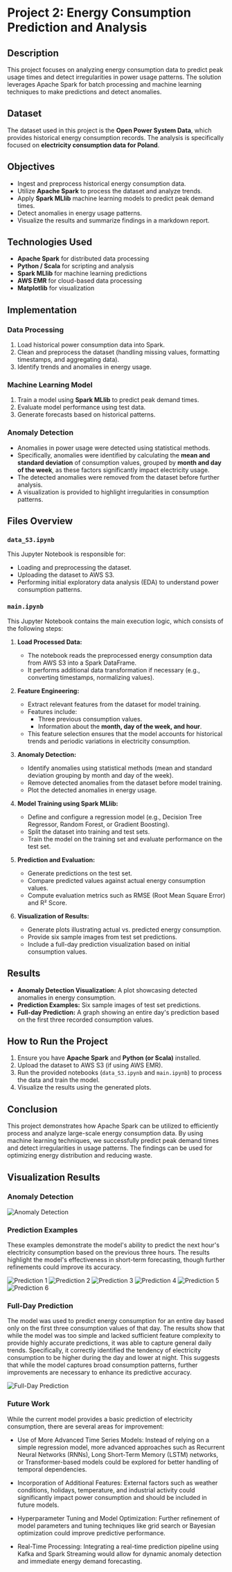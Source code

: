 # Project 2: Energy Consumption Prediction and Analysis

## Description
This project focuses on analyzing energy consumption data to predict peak usage times and detect irregularities in power usage patterns. The solution leverages Apache Spark for batch processing and machine learning techniques to make predictions and detect anomalies.

## Dataset
The dataset used in this project is the **Open Power System Data**, which provides historical energy consumption records. The analysis is specifically focused on **electricity consumption data for Poland**.

## Objectives
- Ingest and preprocess historical energy consumption data.
- Utilize **Apache Spark** to process the dataset and analyze trends.
- Apply **Spark MLlib** machine learning models to predict peak demand times.
- Detect anomalies in energy usage patterns.
- Visualize the results and summarize findings in a markdown report.

## Technologies Used
- **Apache Spark** for distributed data processing
- **Python / Scala** for scripting and analysis
- **Spark MLlib** for machine learning predictions
- **AWS EMR** for cloud-based data processing
- **Matplotlib** for visualization

## Implementation
### Data Processing
1. Load historical power consumption data into Spark.
2. Clean and preprocess the dataset (handling missing values, formatting timestamps, and aggregating data).
3. Identify trends and anomalies in energy usage.

### Machine Learning Model
1. Train a model using **Spark MLlib** to predict peak demand times.
2. Evaluate model performance using test data.
3. Generate forecasts based on historical patterns.

### Anomaly Detection
- Anomalies in power usage were detected using statistical methods.
- Specifically, anomalies were identified by calculating the **mean and standard deviation** of consumption values, grouped by **month and day of the week**, as these factors significantly impact electricity usage.
- The detected anomalies were removed from the dataset before further analysis.
- A visualization is provided to highlight irregularities in consumption patterns.

## Files Overview
### `data_S3.ipynb`
This Jupyter Notebook is responsible for:
- Loading and preprocessing the dataset.
- Uploading the dataset to AWS S3.
- Performing initial exploratory data analysis (EDA) to understand power consumption patterns.

### `main.ipynb`
This Jupyter Notebook contains the main execution logic, which consists of the following steps:

1. **Load Processed Data:**
   - The notebook reads the preprocessed energy consumption data from AWS S3 into a Spark DataFrame.
   - It performs additional data transformation if necessary (e.g., converting timestamps, normalizing values).

2. **Feature Engineering:**
   - Extract relevant features from the dataset for model training.
   - Features include:
     - Three previous consumption values.
     - Information about the **month, day of the week, and hour**.
   - This feature selection ensures that the model accounts for historical trends and periodic variations in electricity consumption.

3. **Anomaly Detection:**
   - Identify anomalies using statistical methods (mean and standard deviation grouping by month and day of the week).
   - Remove detected anomalies from the dataset before model training.
   - Plot the detected anomalies in energy usage.

4. **Model Training using Spark MLlib:**
   - Define and configure a regression model (e.g., Decision Tree Regressor, Random Forest, or Gradient Boosting).
   - Split the dataset into training and test sets.
   - Train the model on the training set and evaluate performance on the test set.

5. **Prediction and Evaluation:**
   - Generate predictions on the test set.
   - Compare predicted values against actual energy consumption values.
   - Compute evaluation metrics such as RMSE (Root Mean Square Error) and R² Score.

6. **Visualization of Results:**
   - Generate plots illustrating actual vs. predicted energy consumption.
   - Provide six sample images from test set predictions.
   - Include a full-day prediction visualization based on initial consumption values.

## Results
- **Anomaly Detection Visualization:** A plot showcasing detected anomalies in energy consumption.
- **Prediction Examples:** Six sample images of test set predictions.
- **Full-day Prediction:** A graph showing an entire day's prediction based on the first three recorded consumption values.

## How to Run the Project
1. Ensure you have **Apache Spark** and **Python (or Scala)** installed.
2. Upload the dataset to AWS S3 (if using AWS EMR).
3. Run the provided notebooks (`data_S3.ipynb` and `main.ipynb`) to process the data and train the model.
4. Visualize the results using the generated plots.

## Conclusion
This project demonstrates how Apache Spark can be utilized to efficiently process and analyze large-scale energy consumption data. By using machine learning techniques, we successfully predict peak demand times and detect irregularities in usage patterns. The findings can be used for optimizing energy distribution and reducing waste.

## Visualization Results

### Anomaly Detection
![Anomaly Detection](images\anomalies.png)

### Prediction Examples

These examples demonstrate the model's ability to predict the next hour's electricity consumption based on the previous three hours. The results highlight the model's effectiveness in short-term forecasting, though further refinements could improve its accuracy.

![Prediction 1](images\2015_01.png)
![Prediction 2](images\2016_10.png)
![Prediction 3](images\2017_05.png)
![Prediction 4](images\2018_12.png)
![Prediction 5](images\2019_12.png)
![Prediction 6](images\2020_01.png)

### Full-Day Prediction
The model was used to predict energy consumption for an entire day based only on the first three consumption values of that day. The results show that while the model was too simple and lacked sufficient feature complexity to provide highly accurate predictions, it was able to capture general daily trends. Specifically, it correctly identified the tendency of electricity consumption to be higher during the day and lower at night. This suggests that while the model captures broad consumption patterns, further improvements are necessary to enhance its predictive accuracy.

![Full-Day Prediction](images\pred.png)


### Future Work

While the current model provides a basic prediction of electricity consumption, there are several areas for improvement:

- Use of More Advanced Time Series Models: Instead of relying on a simple regression model, more advanced approaches such as Recurrent Neural Networks (RNNs), Long Short-Term Memory (LSTM) networks, or Transformer-based models could be explored for better handling of temporal dependencies.

- Incorporation of Additional Features: External factors such as weather conditions, holidays, temperature, and industrial activity could significantly impact power consumption and should be included in future models.

- Hyperparameter Tuning and Model Optimization: Further refinement of model parameters and tuning techniques like grid search or Bayesian optimization could improve predictive performance.

- Real-Time Processing: Integrating a real-time prediction pipeline using Kafka and Spark Streaming would allow for dynamic anomaly detection and immediate energy demand forecasting.